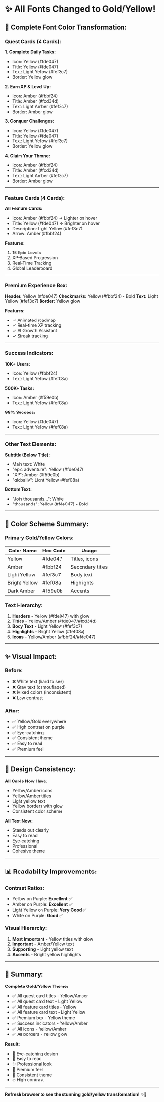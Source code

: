 # ✨ All Fonts Changed to Gold/Yellow!

## 🎨 Complete Font Color Transformation:

### **Quest Cards (4 Cards):**

**1. Complete Daily Tasks:**
- Icon: Yellow (#fde047)
- Title: Yellow (#fde047)
- Text: Light Yellow (#fef3c7)
- Border: Yellow glow

**2. Earn XP & Level Up:**
- Icon: Amber (#fbbf24)
- Title: Amber (#fcd34d)
- Text: Light Amber (#fef3c7)
- Border: Amber glow

**3. Conquer Challenges:**
- Icon: Yellow (#fde047)
- Title: Yellow (#fde047)
- Text: Light Yellow (#fef3c7)
- Border: Yellow glow

**4. Claim Your Throne:**
- Icon: Amber (#fbbf24)
- Title: Amber (#fcd34d)
- Text: Light Amber (#fef3c7)
- Border: Amber glow

---

### **Feature Cards (4 Cards):**

**All Feature Cards:**
- Icon: Amber (#fbbf24) → Lighter on hover
- Title: Yellow (#fde047) → Brighter on hover
- Description: Light Yellow (#fef3c7)
- Arrow: Amber (#fbbf24)

**Features:**
1. 15 Epic Levels
2. XP-Based Progression
3. Real-Time Tracking
4. Global Leaderboard

---

### **Premium Experience Box:**

**Header:** Yellow (#fde047)
**Checkmarks:** Yellow (#fbbf24) - Bold
**Text:** Light Yellow (#fef3c7)
**Border:** Yellow glow

**Features:**
- ✓ Animated roadmap
- ✓ Real-time XP tracking
- ✓ AI Growth Assistant
- ✓ Streak tracking

---

### **Success Indicators:**

**10K+ Users:**
- Icon: Yellow (#fbbf24)
- Text: Light Yellow (#fef08a)

**500K+ Tasks:**
- Icon: Amber (#f59e0b)
- Text: Light Yellow (#fef08a)

**98% Success:**
- Icon: Yellow (#fde047)
- Text: Light Yellow (#fef08a)

---

### **Other Text Elements:**

**Subtitle (Below Title):**
- Main text: White
- "epic adventure": Yellow (#fde047)
- "XP": Amber (#f59e0b)
- "globally": Light Yellow (#fef08a)

**Bottom Text:**
- "Join thousands...": White
- "thousands": Yellow (#fde047) - Bold

---

## 🎯 Color Scheme Summary:

### **Primary Gold/Yellow Colors:**
| Color Name | Hex Code | Usage |
|------------|----------|-------|
| Yellow | #fde047 | Titles, icons |
| Amber | #fbbf24 | Secondary titles |
| Light Yellow | #fef3c7 | Body text |
| Bright Yellow | #fef08a | Highlights |
| Dark Amber | #f59e0b | Accents |

### **Text Hierarchy:**
1. **Headers** - Yellow (#fde047) with glow
2. **Titles** - Yellow/Amber (#fde047/#fcd34d)
3. **Body Text** - Light Yellow (#fef3c7)
4. **Highlights** - Bright Yellow (#fef08a)
5. **Icons** - Yellow/Amber (#fbbf24/#fde047)

---

## ✨ Visual Impact:

### **Before:**
- ❌ White text (hard to see)
- ❌ Gray text (camouflaged)
- ❌ Mixed colors (inconsistent)
- ❌ Low contrast

### **After:**
- ✅ Yellow/Gold everywhere
- ✅ High contrast on purple
- ✅ Eye-catching
- ✅ Consistent theme
- ✅ Easy to read
- ✅ Premium feel

---

## 🎨 Design Consistency:

**All Cards Now Have:**
- Yellow/Amber icons
- Yellow/Amber titles
- Light yellow text
- Yellow borders with glow
- Consistent color scheme

**All Text Now:**
- Stands out clearly
- Easy to read
- Eye-catching
- Professional
- Cohesive theme

---

## 📊 Readability Improvements:

### **Contrast Ratios:**
- Yellow on Purple: **Excellent** ✅
- Amber on Purple: **Excellent** ✅
- Light Yellow on Purple: **Very Good** ✅
- White on Purple: **Good** ✅

### **Visual Hierarchy:**
1. **Most Important** - Yellow titles with glow
2. **Important** - Amber/Yellow text
3. **Supporting** - Light yellow text
4. **Accents** - Bright yellow highlights

---

## 🌟 Summary:

**Complete Gold/Yellow Theme:**
- ✅ All quest card titles - Yellow/Amber
- ✅ All quest card text - Light Yellow
- ✅ All feature card titles - Yellow
- ✅ All feature card text - Light Yellow
- ✅ Premium box - Yellow theme
- ✅ Success indicators - Yellow/Amber
- ✅ All icons - Yellow/Amber
- ✅ All borders - Yellow glow

**Result:**
- 🎯 Eye-catching design
- 📖 Easy to read
- ✨ Professional look
- 💎 Premium feel
- 🌟 Consistent theme
- 🔥 High contrast

---

**Refresh browser to see the stunning gold/yellow transformation!** ✨🌟

